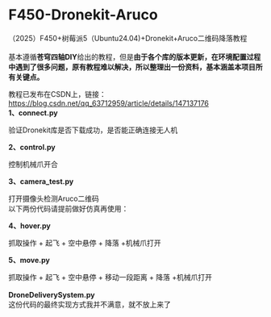 # F450-Dronekit-Aruco
（2025）F450+树莓派5（Ubuntu24.04)+Dronekit+Aruco二维码降落教程
<br>
<br>
基本遵循**苍穹四轴DIY**给出的教程，但是**由于各个库的版本更新，在环境配置过程中遇到了很多问题，原有教程难以解决，所以整理出一份资料，基本涵盖本项目所有关键点。**  

教程已发布在CSDN上，链接：https://blog.csdn.net/qq_63712959/article/details/147137176
<br>
**1、connect.py**

验证Dronekit库是否下载成功，是否能正确连接无人机

**2、control.py**   

控制机械爪开合

**3、camera_test.py**   

打开摄像头检测Aruco二维码
<br>
以下两份代码请提前做好仿真再使用：

**4、hover.py**   

抓取操作 + 起飞 + 空中悬停 + 降落 +机械爪打开

**5、move.py**    

抓取操作 + 起飞 + 空中悬停 + 移动一段距离 + 降落 +机械爪打开  
<br>
**DroneDeliverySystem.py**  
这份代码的最终实现方式我并不满意，就不放上来了
